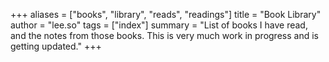 +++
aliases = ["books", "library", "reads", "readings"]
title = "Book Library"
author = "lee.so"
tags = ["index"]
summary = "List of books I have read, and the notes from those books. This is very much work in progress and is getting updated."
+++
